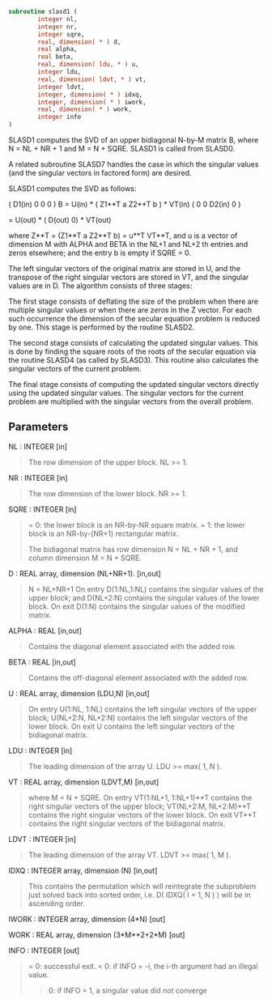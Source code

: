 ```fortran
subroutine slasd1 (
        integer nl,
        integer nr,
        integer sqre,
        real, dimension( * ) d,
        real alpha,
        real beta,
        real, dimension( ldu, * ) u,
        integer ldu,
        real, dimension( ldvt, * ) vt,
        integer ldvt,
        integer, dimension( * ) idxq,
        integer, dimension( * ) iwork,
        real, dimension( * ) work,
        integer info
)
```

SLASD1 computes the SVD of an upper bidiagonal N-by-M matrix B,
where N = NL + NR + 1 and M = N + SQRE. SLASD1 is called from SLASD0.

A related subroutine SLASD7 handles the case in which the singular
values (and the singular vectors in factored form) are desired.

SLASD1 computes the SVD as follows:

( D1(in)    0    0       0 )
B = U(in) \* (   Z1\*\*T   a   Z2\*\*T    b ) \* VT(in)
(   0       0   D2(in)   0 )

= U(out) \* ( D(out) 0) \* VT(out)

where Z\*\*T = (Z1\*\*T a Z2\*\*T b) = u\*\*T VT\*\*T, and u is a vector of dimension M
with ALPHA and BETA in the NL+1 and NL+2 th entries and zeros
elsewhere; and the entry b is empty if SQRE = 0.

The left singular vectors of the original matrix are stored in U, and
the transpose of the right singular vectors are stored in VT, and the
singular values are in D.  The algorithm consists of three stages:

The first stage consists of deflating the size of the problem
when there are multiple singular values or when there are zeros in
the Z vector.  For each such occurrence the dimension of the
secular equation problem is reduced by one.  This stage is
performed by the routine SLASD2.

The second stage consists of calculating the updated
singular values. This is done by finding the square roots of the
roots of the secular equation via the routine SLASD4 (as called
by SLASD3). This routine also calculates the singular vectors of
the current problem.

The final stage consists of computing the updated singular vectors
directly using the updated singular values.  The singular vectors
for the current problem are multiplied with the singular vectors
from the overall problem.

## Parameters
NL : INTEGER [in]
> The row dimension of the upper block.  NL >= 1.

NR : INTEGER [in]
> The row dimension of the lower block.  NR >= 1.

SQRE : INTEGER [in]
> = 0: the lower block is an NR-by-NR square matrix.
> = 1: the lower block is an NR-by-(NR+1) rectangular matrix.
> 
> The bidiagonal matrix has row dimension N = NL + NR + 1,
> and column dimension M = N + SQRE.

D : REAL array, dimension (NL+NR+1). [in,out]
> N = NL+NR+1
> On entry D(1:NL,1:NL) contains the singular values of the
> upper block; and D(NL+2:N) contains the singular values of
> the lower block. On exit D(1:N) contains the singular values
> of the modified matrix.

ALPHA : REAL [in,out]
> Contains the diagonal element associated with the added row.

BETA : REAL [in,out]
> Contains the off-diagonal element associated with the added
> row.

U : REAL array, dimension (LDU,N) [in,out]
> On entry U(1:NL, 1:NL) contains the left singular vectors of
> the upper block; U(NL+2:N, NL+2:N) contains the left singular
> vectors of the lower block. On exit U contains the left
> singular vectors of the bidiagonal matrix.

LDU : INTEGER [in]
> The leading dimension of the array U.  LDU >= max( 1, N ).

VT : REAL array, dimension (LDVT,M) [in,out]
> where M = N + SQRE.
> On entry VT(1:NL+1, 1:NL+1)\*\*T contains the right singular
> vectors of the upper block; VT(NL+2:M, NL+2:M)\*\*T contains
> the right singular vectors of the lower block. On exit
> VT\*\*T contains the right singular vectors of the
> bidiagonal matrix.

LDVT : INTEGER [in]
> The leading dimension of the array VT.  LDVT >= max( 1, M ).

IDXQ : INTEGER array, dimension (N) [in,out]
> This contains the permutation which will reintegrate the
> subproblem just solved back into sorted order, i.e.
> D( IDXQ( I = 1, N ) ) will be in ascending order.

IWORK : INTEGER array, dimension (4\*N) [out]

WORK : REAL array, dimension (3\*M\*\*2+2\*M) [out]

INFO : INTEGER [out]
> = 0:  successful exit.
> < 0:  if INFO = -i, the i-th argument had an illegal value.
> > 0:  if INFO = 1, a singular value did not converge
